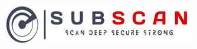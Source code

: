 <!-- markdownlint-disable MD033 MD041 -->
<div align="center">
  <picture>
    <source media="(prefers-color-scheme: dark)" srcset="https://github.com/eredotpkfr/subscan/blob/main/assets/logo-light.png">
    <img alt="Subscan Logo" height="100px" src="https://github.com/eredotpkfr/subscan/blob/main/assets/logo-dark.png">
  </picture>
</div>
<!-- markdownlint-enable MD033 MD041 -->

